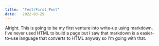 ```yaml
---
title:  "Test/First Post"
date:   2022-03-25
---
```


Alright. This is going to be my first venture into write-up using markdown. I've never used HTML to build a page but I saw that markdown is a easier-to-use language that converts to HTML anyway so I'm going with that.

